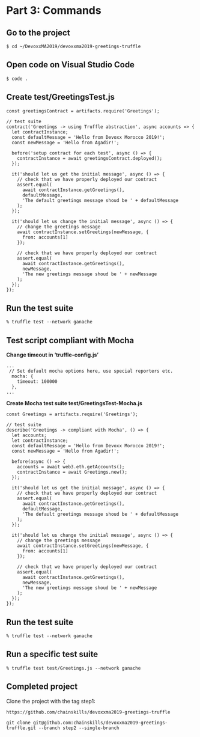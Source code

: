 # Part 3: Commands

## Go to the project


    $ cd ~/DevoxxMA2019/devoxxma2019-greetings-truffle


## Open code on Visual Studio Code


    $ code .


## Create test/GreetingsTest.js


    const greetingsContract = artifacts.require('Greetings');
    
    // test suite
    contract('Greetings -> using Truffle abstraction', async accounts => {
      let contractInstance;
      const defaultMessage = 'Hello from Devoxx Morocco 2019!';
      const newMessage = 'Hello from Agadir!';
    
      before('setup contract for each test', async () => {
        contractInstance = await greetingsContract.deployed();
      });
    
      it('should let us get the initial message', async () => {
        // check that we have properly deployed our contract
        assert.equal(
          await contractInstance.getGreetings(),
          defaultMessage,
          'The default greetings message shoud be ' + defaultMessage
        );
      });
    
      it('should let us change the initial message', async () => {
        // change the greetings message
        await contractInstance.setGreetings(newMessage, {
          from: accounts[1]
        });
    
        // check that we have properly deployed our contract
        assert.equal(
          await contractInstance.getGreetings(),
          newMessage,
          'The new greetings message shoud be ' + newMessage
        );
      });
    });


## Run the test suite


    % truffle test --network ganache 


## Test script compliant with Mocha

**Change timeout in ‘truffle-config.js’**


    ...
     // Set default mocha options here, use special reporters etc.
      mocha: {
        timeout: 100000
      },
    ...

**Create Mocha test suite test/GreetingsTest-Mocha.js**



    const Greetings = artifacts.require('Greetings');
    
    // test suite
    describe('Greetings -> compliant with Mocha', () => {
      let accounts;
      let contractInstance;
      const defaultMessage = 'Hello from Devoxx Morocco 2019!';
      const newMessage = 'Hello from Agadir!';
    
      before(async () => {
        accounts = await web3.eth.getAccounts();
        contractInstance = await Greetings.new();
      });
    
      it('should let us get the initial message', async () => {
        // check that we have properly deployed our contract
        assert.equal(
          await contractInstance.getGreetings(),
          defaultMessage,
          'The default greetings message shoud be ' + defaultMessage
        );
      });
    
      it('should let us change the initial message', async () => {
        // change the greetings message
        await contractInstance.setGreetings(newMessage, {
          from: accounts[1]
        });
    
        // check that we have properly deployed our contract
        assert.equal(
          await contractInstance.getGreetings(),
          newMessage,
          'The new greetings message shoud be ' + newMessage
        );
      });
    });


## Run the test suite


    % truffle test --network ganache 


## Run a specific test suite


    % truffle test test/Greetings.js --network ganache 


## Completed project

Clone the project with the tag step1:


    https://github.com/chainskills/devoxxma2019-greetings-truffle
    
    git clone git@github.com:chainskills/devoxxma2019-greetings-truffle.git --branch step2 --single-branch


